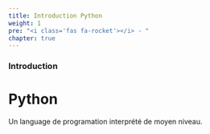 ```yaml
---
title: Introduction Python
weight: 1
pre: "<i class='fas fa-rocket'></i> - "
chapter: true
---
```


### Introduction

# Python

Un language de programation interprété de moyen niveau.
